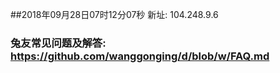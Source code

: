 ##2018年09月28日07时12分07秒 新址: 104.248.9.6
### 兔友常见问题及解答: https://github.com/wanggonging/d/blob/w/FAQ.md
